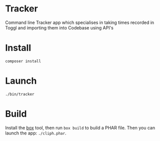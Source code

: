 # Tracker

Command line Tracker app which specialises in taking times recorded in Toggl and importing them into Codebase using API's

# Install

    composer install

# Launch

    ./bin/tracker

# Build

Install the [box](http://box-project.org/) tool, then run `box build` to build
a PHAR file. Then you can launch the app: `./cliph.phar`.
